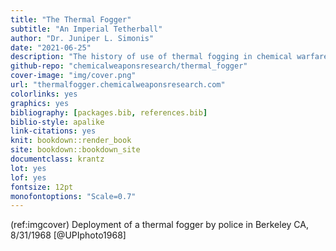 ```yaml
--- 
title: "The Thermal Fogger"
subtitle: "An Imperial Tetherball"
author: "Dr. Juniper L. Simonis"
date: "2021-06-25"
description: "The history of use of thermal fogging in chemical warfare."
github-repo: "chemicalweaponsresearch/thermal_fogger"
cover-image: "img/cover.png"
url: "thermalfogger.chemicalweaponsresearch.com"
colorlinks: yes
graphics: yes
bibliography: [packages.bib, references.bib]
biblio-style: apalike
link-citations: yes
knit: bookdown::render_book
site: bookdown::bookdown_site
documentclass: krantz
lot: yes
lof: yes
fontsize: 12pt
monofontoptions: "Scale=0.7"
---
```






(ref:imgcover) Deployment of a thermal fogger by police in Berkeley CA, 8/31/1968 [@UPIphoto1968]



<br> 





